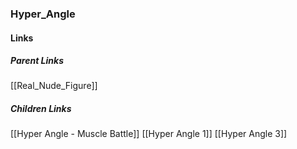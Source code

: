 ### Hyper_Angle
#### Links
##### Parent Links
[[Real_Nude_Figure]]
##### Children Links
[[Hyper Angle - Muscle Battle]]
[[Hyper Angle 1]]
[[Hyper Angle 3]]
